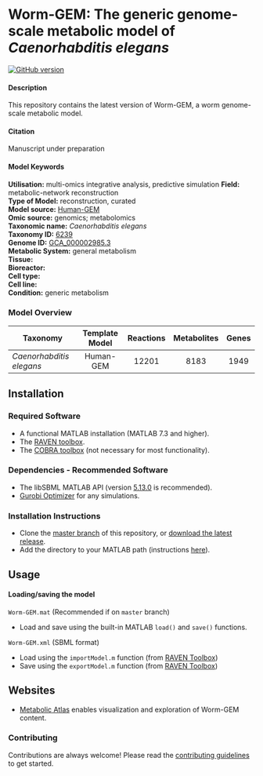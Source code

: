 
# Worm-GEM: The generic genome-scale metabolic model of _Caenorhabditis elegans_

[![GitHub version](https://badge.fury.io/gh/sysbiochalmers%2FWorm-GEM.svg)](https://badge.fury.io/gh/sysbiochalmers%2FWorm-GEM)


#### Description

This repository contains the latest version of Worm-GEM, a worm genome-scale metabolic model.


#### Citation

Manuscript under preparation

#### Model Keywords

**Utilisation:** multi-omics integrative analysis, predictive simulation
**Field:** metabolic-network reconstruction  
**Type of Model:** reconstruction, curated  
**Model source:** [Human-GEM](https://doi.org/10.1126/scisignal.aaz1482)   
**Omic source:** genomics; metabolomics   
**Taxonomic name:** _Caenorhabditis elegans_  
**Taxonomy ID:** [6239](https://identifiers.org/taxonomy:6239)  
**Genome ID:** [GCA_000002985.3](https://identifiers.org/insdc.gca:GCA_000002985.3)  
**Metabolic System:** general metabolism  
**Tissue:**  
**Bioreactor:**    
**Cell type:**  
**Cell line:**  
**Condition:** generic metabolism


### Model Overview

|Taxonomy | Template Model | Reactions | Metabolites| Genes |
| ------------- |:-------------:|:-------------:|:-------------:|:-----:|
|_Caenorhabditis elegans_ |   Human-GEM |  12201  | 8183 | 1949 |


## Installation

### Required Software
* A functional MATLAB installation (MATLAB 7.3 and higher).
* The [RAVEN toolbox](https://github.com/SysBioChalmers/RAVEN).
* The [COBRA toolbox](https://github.com/opencobra/cobratoolbox) (not necessary for most functionality).


### Dependencies - Recommended Software
* The libSBML MATLAB API (version [5.13.0](https://sourceforge.net/projects/sbml/files/libsbml/5.13.0/stable/MATLAB%20interface/) is recommended).
* [Gurobi Optimizer](http://www.gurobi.com/registration/download-reg) for any simulations.


### Installation Instructions
* Clone the [master branch](https://github.com/SysBioChalmers/Worm-GEM/tree/master) of this repository, or [download the latest release](https://github.com/SysBioChalmers/Worm-GEM/releases/latest).
* Add the directory to your MATLAB path (instructions [here](https://se.mathworks.com/help/matlab/ref/addpath.html?requestedDomain=www.mathworks.com)).


## Usage

#### Loading/saving the model

`Worm-GEM.mat` (Recommended if on `master` branch)
* Load and save using the built-in MATLAB `load()` and `save()` functions.

`Worm-GEM.xml` (SBML format)
* Load using the `importModel.m` function (from [RAVEN Toolbox](https://github.com/SysBioChalmers/RAVEN))
* Save using the `exportModel.m` function (from [RAVEN Toolbox](https://github.com/SysBioChalmers/RAVEN))


## Websites

- [Metabolic Atlas](https://metabolicatlas.org/) enables visualization and exploration of Worm-GEM content.


### Contributing

Contributions are always welcome! Please read the [contributing guidelines](.github/CONTRIBUTING.md) to get started.

